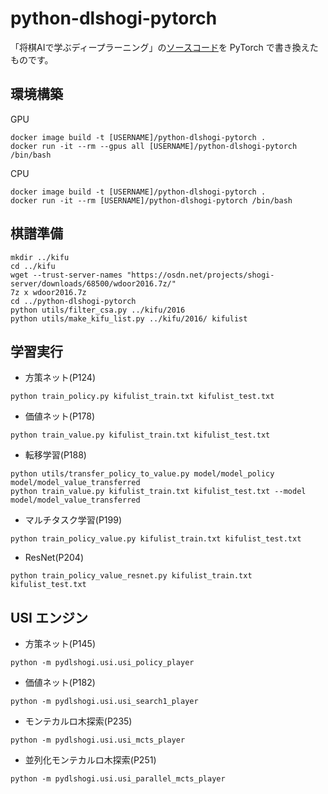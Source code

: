 #  python-dlshogi-pytorch

「将棋AIで学ぶディープラーニング」の[ソースコード](https://github.com/TadaoYamaoka/python-dlshogi)を PyTorch で書き換えたものです。

## 環境構築

GPU
```
docker image build -t [USERNAME]/python-dlshogi-pytorch .
docker run -it --rm --gpus all [USERNAME]/python-dlshogi-pytorch /bin/bash
```

CPU
```
docker image build -t [USERNAME]/python-dlshogi-pytorch .
docker run -it --rm [USERNAME]/python-dlshogi-pytorch /bin/bash
```

## 棋譜準備

```
mkdir ../kifu
cd ../kifu
wget --trust-server-names "https://osdn.net/projects/shogi-server/downloads/68500/wdoor2016.7z/"
7z x wdoor2016.7z
cd ../python-dlshogi-pytorch
python utils/filter_csa.py ../kifu/2016
python utils/make_kifu_list.py ../kifu/2016/ kifulist
```

## 学習実行

- 方策ネット(P124)

```
python train_policy.py kifulist_train.txt kifulist_test.txt
```

- 価値ネット(P178)

```
python train_value.py kifulist_train.txt kifulist_test.txt
```

- 転移学習(P188)

```
python utils/transfer_policy_to_value.py model/model_policy model/model_value_transferred
python train_value.py kifulist_train.txt kifulist_test.txt --model model/model_value_transferred

```

- マルチタスク学習(P199)

```
python train_policy_value.py kifulist_train.txt kifulist_test.txt
```

- ResNet(P204)

```
python train_policy_value_resnet.py kifulist_train.txt kifulist_test.txt
```

## USI エンジン

- 方策ネット(P145)

```
python -m pydlshogi.usi.usi_policy_player
```

- 価値ネット(P182)

```
python -m pydlshogi.usi.usi_search1_player
```

- モンテカルロ木探索(P235)

```
python -m pydlshogi.usi.usi_mcts_player
```

- 並列化モンテカルロ木探索(P251)

```
python -m pydlshogi.usi.usi_parallel_mcts_player
```
